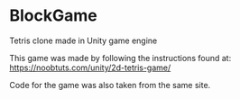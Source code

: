 # BlockGame
Tetris clone made in Unity game engine

This game was made by following the instructions found at:
https://noobtuts.com/unity/2d-tetris-game/

Code for the game was also taken from the same site.
